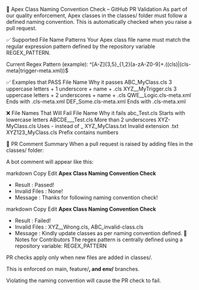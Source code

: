 🧪 Apex Class Naming Convention Check – GitHub PR Validation
As part of our quality enforcement, Apex classes in the classes/ folder must follow a defined naming convention. This is automatically checked when you raise a pull request.

✅ Supported File Name Patterns
Your Apex class file name must match the regular expression pattern defined by the repository variable REGEX_PATTERN.

Current Regex Pattern (example):
^[A-Z]{3,5}_{1,2}[a-zA-Z0-9]+\.((cls)|(cls-meta|trigger-meta\.xml))$

✅ Examples that PASS
File Name	Why it passes
ABC_MyClass.cls	3 uppercase letters + 1 underscore + name + .cls
XYZ__MyTrigger.cls	3 uppercase letters + 2 underscores + name + .cls
QWE__Logic.cls-meta.xml	Ends with .cls-meta.xml
DEF_Some.cls-meta.xml	Ends with .cls-meta.xml

❌ File Names That Will Fail
File Name	Why it fails
abc_Test.cls	Starts with lowercase letters
ABCDE___Test.cls	More than 2 underscores
XYZ-MyClass.cls	Uses - instead of _
XYZ_MyClass.txt	Invalid extension .txt
XYZ123_MyClass.cls	Prefix contains numbers

📝 PR Comment Summary
When a pull request is raised by adding files in the classes/ folder:

A bot comment will appear like this:

markdown
Copy
Edit
**Apex Class Naming Convention Check**
- Result        : Passed!
- Invalid Files : None!
- Message       : Thanks for following naming convention check!

markdown
Copy
Edit
**Apex Class Naming Convention Check**
- Result        : Failed!
- Invalid Files : XYZ__Wrong.cls, ABC_invalid-class.cls
- Message       : Kindly update classes as per naming convention defined.
📌 Notes for Contributors
The regex pattern is centrally defined using a repository variable: REGEX_PATTERN

PR checks apply only when new files are added in classes/.

This is enforced on main, feature/**, and env/** branches.

Violating the naming convention will cause the PR check to fail.

